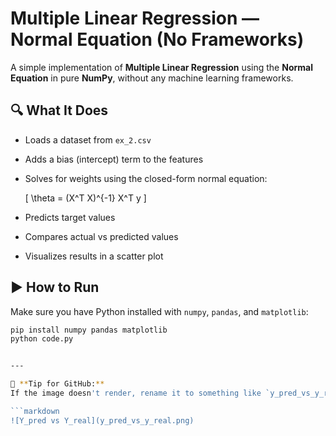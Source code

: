 # Multiple Linear Regression — Normal Equation (No Frameworks)

A simple implementation of **Multiple Linear Regression** using the **Normal Equation** in pure **NumPy**, without any machine learning frameworks.

## 🔍 What It Does
- Loads a dataset from `ex_2.csv`
- Adds a bias (intercept) term to the features
- Solves for weights using the closed-form normal equation:
  
  \[
  \theta = (X^T X)^{-1} X^T y
  \]

- Predicts target values
- Compares actual vs predicted values
- Visualizes results in a scatter plot

## ▶️ How to Run

Make sure you have Python installed with `numpy`, `pandas`, and `matplotlib`:

```bash
pip install numpy pandas matplotlib
python code.py


---

📌 **Tip for GitHub:**  
If the image doesn't render, rename it to something like `y_pred_vs_y_real.png` (no spaces), and change the image link accordingly:

```markdown
![Y_pred vs Y_real](y_pred_vs_y_real.png)
